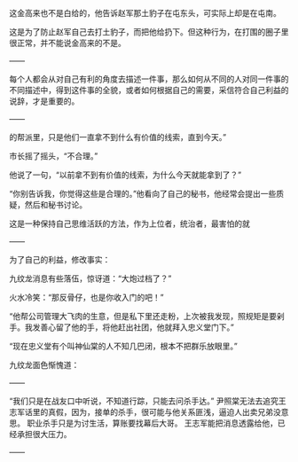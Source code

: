这金高来也不是白给的，他告诉赵军那土豹子在屯东头，可实际上却是在屯南。

这是为了防止赵军自己去打土豹子，而把他给扔下。但这种行为，在打围的圈子里很正常，并不能说金高来的不是。

——

每个人都会从对自己有利的角度去描述一件事，那么如何从不同的人对同一件事的不同描述中，得到这件事的全貌，或者如何根据自己的需要，采信符合自己利益的说辞，才是重要的。

——

的帮派里，只是他们一直拿不到什么有价值的线索，直到今天。”

市长摇了摇头，“不合理。”

他说了一句，“以前拿不到有价值的线索，为什么今天就能拿到了？”

“你别告诉我，你觉得这些是合理的。”他看向了自己的秘书，他经常会提出一些质疑，然后和秘书讨论。

这是一种保持自己思维活跃的方法，作为上位者，统治者，最害怕的就

——

为了自己的利益，修改事实：

九纹龙消息有些落伍，惊讶道：“大炮过档了？”

火水冷笑：“那反骨仔，也是你收入门的吧！”

“他帮公司管理大飞肉的生意，但是私下里还走粉，上次被我发现，照规矩是要剁手。我发善心留了他的手，将他赶出社团，他就拜入忠义堂门下。”

“现在忠义堂有个叫神仙棠的人不知几巴闭，根本不把群乐放眼里。”

九纹龙面色惭愧道：

——

“我们只是在战友口中听说，不知道行踪，只能去问杀手达。”
尹照棠无法去追究王志军话里的真假，因为，接单的杀手，很可能与他关系匪浅，逼迫人出卖兄弟没意思。
职业杀手只是为讨生活，算账要找幕后大哥。
王志军能把消息透露给他，已经承担很大压力。

——

